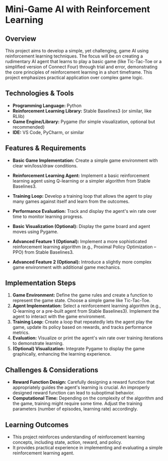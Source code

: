 # Mini-Game AI with Reinforcement Learning

## Overview

This project aims to develop a simple, yet challenging, game AI using reinforcement learning techniques.  The focus will be on creating a rudimentary AI agent that learns to play a basic game (like Tic-Tac-Toe or a simplified version of Connect Four) through trial and error, demonstrating the core principles of reinforcement learning in a short timeframe.  This project emphasizes practical application over complex game logic.

## Technologies & Tools

* **Programming Language:** Python
* **Reinforcement Learning Library:** Stable Baselines3 (or similar, like RLlib)
* **Game Engine/Library:** Pygame (for simple visualization, optional but recommended)
* **IDE:** VS Code, PyCharm, or similar

## Features & Requirements

- **Basic Game Implementation:** Create a simple game environment with clear win/loss/draw conditions.
- **Reinforcement Learning Agent:** Implement a basic reinforcement learning agent using Q-learning or a simpler algorithm from Stable Baselines3.
- **Training Loop:** Develop a training loop that allows the agent to play many games against itself and learn from the outcomes.
- **Performance Evaluation:**  Track and display the agent's win rate over time to monitor learning progress.
- **Basic Visualization (Optional):**  Display the game board and agent moves using Pygame.


- **Advanced Feature 1 (Optional):** Implement a more sophisticated reinforcement learning algorithm (e.g., Proximal Policy Optimization – PPO) from Stable Baselines3.
- **Advanced Feature 2 (Optional):** Introduce a slightly more complex game environment with additional game mechanics.

## Implementation Steps

1. **Game Environment:** Define the game rules and create a function to represent the game state.  Choose a simple game like Tic-Tac-Toe.
2. **Agent Implementation:** Select a reinforcement learning algorithm (e.g., Q-learning or a pre-built agent from Stable Baselines3). Implement the agent to interact with the game environment.
3. **Training Loop:** Create a loop that repeatedly lets the agent play the game, update its policy based on rewards, and tracks performance metrics.
4. **Evaluation:** Visualize or print the agent's win rate over training iterations to demonstrate learning.
5. **(Optional) Visualization:** Integrate Pygame to display the game graphically, enhancing the learning experience.

## Challenges & Considerations

- **Reward Function Design:**  Carefully designing a reward function that appropriately guides the agent's learning is crucial.  An improperly designed reward function can lead to suboptimal behavior.
- **Computational Time:**  Depending on the complexity of the algorithm and the game, training might require some time.  Adjust the training parameters (number of episodes, learning rate) accordingly.

## Learning Outcomes

- This project reinforces understanding of reinforcement learning concepts, including state, action, reward, and policy.
- It provides practical experience in implementing and evaluating a simple reinforcement learning agent.

